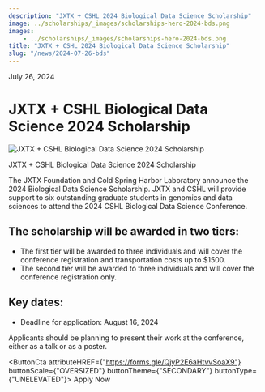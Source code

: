 ```yaml
---
description: "JXTX + CSHL 2024 Biological Data Science Scholarship"
image: ../scholarships/_images/scholarships-hero-2024-bds.png
images:
    - ../scholarships/_images/scholarships-hero-2024-bds.png
title: "JXTX + CSHL 2024 Biological Data Science Scholarship"
slug: "/news/2024-07-26-bds"
---
```


<Date>July 26, 2024</Date>

# JXTX + CSHL Biological Data Science 2024 Scholarship

<Image alt="JXTX + CSHL Biological Data Science 2024 Scholarship" image={props.images[0]}></Image>

<figcaption>JXTX + CSHL Biological Data Science 2024 Scholarship</figcaption>


The JXTX Foundation and Cold Spring Harbor Laboratory announce the 2024 Biological Data Science Scholarship. JXTX and CSHL will provide support to six outstanding graduate students in genomics and data sciences to attend the 2024 CSHL Biological Data Science Conference.


## The scholarship will be awarded in two tiers:

- The first tier will be awarded to three individuals and will cover the conference registration and transportation costs up to $1500.
- The second tier will be awarded to three individuals and will cover the conference registration only.

## Key dates:

- Deadline for application: August 16, 2024

Applicants should be planning to present their work at the conference, either as a talk or as a poster.

<ButtonCta
    attributeHREF={"https://forms.gle/QjyP2E6aHtvvSoaX9"}
    buttonScale={"OVERSIZED"}
    buttonTheme={"SECONDARY"}
    buttonType={"UNELEVATED"}>
Apply Now
</ButtonCta>
